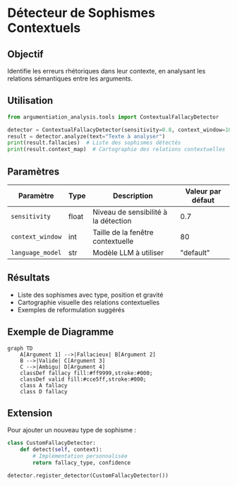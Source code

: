 # Détecteur de Sophismes Contextuels

## Objectif
Identifie les erreurs rhétoriques dans leur contexte, en analysant les relations sémantiques entre les arguments.

## Utilisation
```python
from argumentiation_analysis.tools import ContextualFallacyDetector

detector = ContextualFallacyDetector(sensitivity=0.8, context_window=100)
result = detector.analyze(text="Texte à analyser")
print(result.fallacies)  # Liste des sophismes détectés
print(result.context_map)  # Cartographie des relations contextuelles
```

## Paramètres
| Paramètre | Type | Description | Valeur par défaut |
|-----------|------|-------------|-------------------|
| `sensitivity` | float | Niveau de sensibilité à la détection | 0.7 |
| `context_window` | int | Taille de la fenêtre contextuelle | 80 |
| `language_model` | str | Modèle LLM à utiliser | "default" |

## Résultats
- Liste des sophismes avec type, position et gravité
- Cartographie visuelle des relations contextuelles
- Exemples de reformulation suggérés

## Exemple de Diagramme
```mermaid
graph TD
    A[Argument 1] -->|Fallacieux| B[Argument 2]
    B -->|Valide| C[Argument 3]
    C -->|Ambigu| D[Argument 4]
    classDef fallacy fill:#ff9999,stroke:#000;
    classDef valid fill:#cce5ff,stroke:#000;
    class A fallacy
    class D fallacy
```

## Extension
Pour ajouter un nouveau type de sophisme :
```python
class CustomFallacyDetector:
    def detect(self, context):
        # Implémentation personnalisée
        return fallacy_type, confidence

detector.register_detector(CustomFallacyDetector())